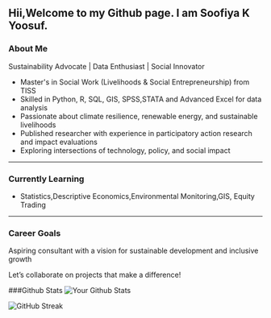 ## Hii,Welcome to my Github page. I am Soofiya K Yoosuf.

### About Me  

Sustainability Advocate | Data Enthusiast | Social Innovator  

- Master's in Social Work (Livelihoods & Social Entrepreneurship) from TISS  
- Skilled in Python, R, SQL, GIS, SPSS,STATA and Advanced Excel for data analysis  
- Passionate about climate resilience, renewable energy, and sustainable livelihoods  
- Published researcher with experience in participatory action research and impact evaluations  
- Exploring intersections of technology, policy, and social impact  

---

### Currently Learning  
- Statistics,Descriptive Economics,Environmental Monitoring,GIS, Equity Trading  

---

### Career Goals  
Aspiring consultant with a vision for sustainable development and inclusive growth  

Let’s collaborate on projects that make a difference! 

###Github Stats
![Your Github Stats](https://github-readme-stats.vercel.app/api?username=YourUsername&show_icons=true&theme=radical)

![GitHub Streak](https://github-readme-streak-stats.herokuapp.com/?user=YourUsername&theme=radical)




